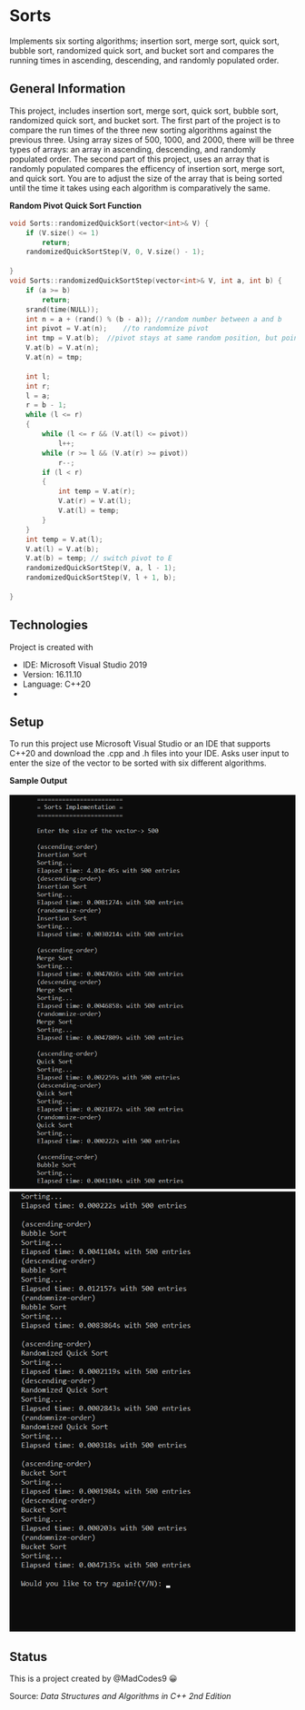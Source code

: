 # Sorts
Implements six sorting algorithms; insertion sort, merge sort, quick sort, bubble sort, 
randomized quick sort, and bucket sort and compares the running times in ascending, 
descending, and randomly populated order.

## General Information 
This project, includes insertion sort, merge sort, quick sort, bubble sort, 
randomized quick sort, and bucket sort. The first part of the project is to compare the 
run times of the three new sorting algorithms against the previous three. Using array 
sizes of 500, 1000, and 2000, there will be three types of arrays: an array in ascending, 
descending, and randomly populated order. The second part of this project, uses an array 
that is randomly populated compares the efficency of insertion sort, merge sort, and quick 
sort. You are to adjust the size of the array that is being sorted until the time it takes
using each algorithm is comparatively the same.   

**Random Pivot Quick Sort Function**
```C++
void Sorts::randomizedQuickSort(vector<int>& V) {
    if (V.size() <= 1)
        return;
    randomizedQuickSortStep(V, 0, V.size() - 1);

}
void Sorts::randomizedQuickSortStep(vector<int>& V, int a, int b) {
    if (a >= b)
        return;
    srand(time(NULL));
    int n = a + (rand() % (b - a)); //random number between a and b
    int pivot = V.at(n);    //to randomnize pivot 
    int tmp = V.at(b);  //pivot stays at same random position, but points to last element 
    V.at(b) = V.at(n);
    V.at(n) = tmp;

    int l;
    int r;
    l = a;
    r = b - 1;
    while (l <= r)
    {
        while (l <= r && (V.at(l) <= pivot))
            l++;
        while (r >= l && (V.at(r) >= pivot))
            r--;
        if (l < r)
        {
            int temp = V.at(r);
            V.at(r) = V.at(l);
            V.at(l) = temp;
        }
    }
    int temp = V.at(l);
    V.at(l) = V.at(b);
    V.at(b) = temp; // switch pivot to E
    randomizedQuickSortStep(V, a, l - 1);
    randomizedQuickSortStep(V, l + 1, b);

}
```


## Technologies
Project is created with 
* IDE: Microsoft Visual Studio 2019
* Version: 16.11.10
* Language: C++20
* 
## Setup
To run this project use Microsoft Visual Studio or an IDE that supports C++20 and download the .cpp and .h files into your IDE.
Asks user input to enter the size of the vector to be sorted with six different algorithms.

**Sample Output**

![Image](https://github.com/MadCodes9/Sorts/blob/main/500p1.png)
![Image](https://github.com/MadCodes9/Sorts/blob/main/500p2.png)

## Status 
This is a project created by @MadCodes9 :grinning:

Source: *Data Structures and Algorithms in C++ 2nd Edition*

